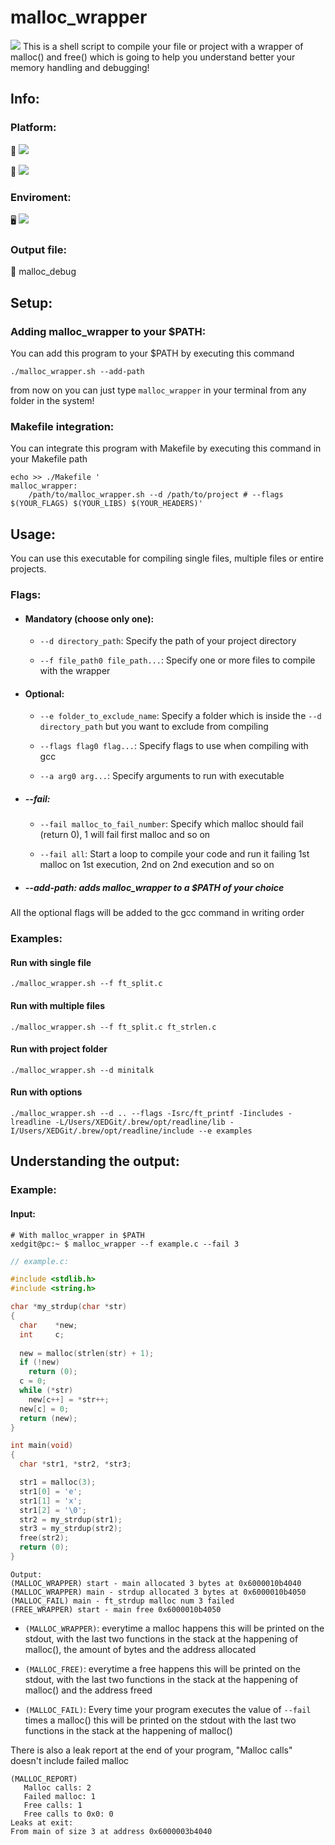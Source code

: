 # malloc_wrapper
<img src="https://img.shields.io/badge/Tools-debug-blueviolet" />
This is a shell script to compile your file or project with a wrapper of malloc() and free() which is going to help you understand better your memory handling and debugging!

## Info:

### Platform:

 🍏 <img src="https://img.shields.io/badge/MacOs-working-brightgreen" />


 🐧 <img src="https://img.shields.io/badge/Linux-not%20working-red" />

### Enviroment:

 🖥️ <img src="https://img.shields.io/badge/C-gcc-blueviolet" />

### Output file:

 📄 malloc_debug

## Setup:

### Adding malloc_wrapper to your $PATH:
You can add this program to your $PATH by executing this command

```console
./malloc_wrapper.sh --add-path
```
from now on you can just type `malloc_wrapper` in your terminal from any folder in the system!

### Makefile integration:
You can integrate this program with Makefile by executing this command in your Makefile path

```shell
echo >> ./Makefile '
malloc_wrapper:
    /path/to/malloc_wrapper.sh --d /path/to/project # --flags $(YOUR_FLAGS) $(YOUR_LIBS) $(YOUR_HEADERS)'
```

## Usage:

You can use this executable for compiling single files, multiple files or entire projects.

### Flags:

 - #### Mandatory (choose only one):

   * `--d directory_path`: Specify the path of your project directory

   * `--f file_path0 file_path...`: Specify one or more files to compile with the wrapper
   
 - #### Optional:

   - `--e folder_to_exclude_name`: Specify a folder which is inside the `--d directory_path` but you want to exclude from compiling

   - `--flags flag0 flag...`: Specify flags to use when compiling with gcc

   - `--a arg0 arg...`: Specify arguments to run with executable

 - ##### --fail:

   - `--fail malloc_to_fail_number`: Specify which malloc should fail (return 0), 1 will fail first malloc and so on

   - `--fail all`: Start a loop to compile your code and run it failing 1st malloc on 1st execution, 2nd on 2nd execution and so on
 
 - ##### --add-path: adds malloc_wrapper to a $PATH of your choice

   
 All the optional flags will be added to the gcc command in writing order

### Examples:

#### Run with single file

    ./malloc_wrapper.sh --f ft_split.c
   
#### Run with multiple files

    ./malloc_wrapper.sh --f ft_split.c ft_strlen.c

#### Run with project folder

    ./malloc_wrapper.sh --d minitalk

#### Run with options

    ./malloc_wrapper.sh --d .. --flags -Isrc/ft_printf -Iincludes -lreadline -L/Users/XEDGit/.brew/opt/readline/lib -I/Users/XEDGit/.brew/opt/readline/include --e examples 

## Understanding the output:

### Example:

#### Input:

```console
# With malloc_wrapper in $PATH
xedgit@pc:~ $ malloc_wrapper --f example.c --fail 3
```

```c
// example.c:

#include <stdlib.h>
#include <string.h>

char *my_strdup(char *str)
{
  char    *new;
  int     c;
  
  new = malloc(strlen(str) + 1);
  if (!new)
    return (0);
  c = 0;
  while (*str)
    new[c++] = *str++;
  new[c] = 0;
  return (new);
}

int main(void)
{
  char *str1, *str2, *str3;

  str1 = malloc(3);
  str1[0] = 'e';
  str1[1] = 'x';
  str1[2] = '\0';
  str2 = my_strdup(str1);
  str3 = my_strdup(str2);
  free(str2);
  return (0);
}
```

    Output:
    (MALLOC_WRAPPER) start - main allocated 3 bytes at 0x6000010b4040
    (MALLOC_WRAPPER) main - strdup allocated 3 bytes at 0x6000010b4050
    (MALLOC_FAIL) main - ft_strdup malloc num 3 failed
    (FREE_WRAPPER) start - main free 0x6000010b4050

 - `(MALLOC_WRAPPER)`:
everytime a malloc happens this will be printed on the stdout, with the last two functions in the stack at the happening of malloc(), the amount of bytes and the address allocated
   
 - `(MALLOC_FREE)`:
everytime a free happens this will be printed on the stdout, with the last two functions in the stack at the happening of malloc() and the address freed

 - `(MALLOC_FAIL)`:
Every time your program executes the value of `--fail` times a malloc() this will be printed on the stdout with the  last two functions in the stack at the happening of malloc()

There is also a leak report at the end of your program, "Malloc calls" doesn't include failed malloc

    (MALLOC_REPORT)
       Malloc calls: 2
       Failed malloc: 1
       Free calls: 1
       Free calls to 0x0: 0
    Leaks at exit:
    From main of size 3 at address 0x6000003b4040
